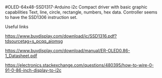 #OLED-64x48-SSD1317-Arduino i2c 
Compact driver with basic graphic capabilities
Text, line, circle, rectangle, numbers, hex data.
Controller seems to have the SSD1306 instruction set.

Useful links

https://www.buydisplay.com/download/ic/SSD1316.pdf?tdsourcetag=s_pcqq_aiomsg

https://www.buydisplay.com/download/manual/ER-OLED0.86-1_Datasheet.pdf

https://electronics.stackexchange.com/questions/480395/how-to-wire-0-91-0-86-inch-display-to-i2c
